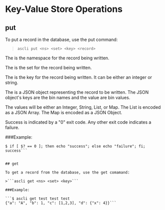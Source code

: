 # Key-Value Store Operations

## put

To put a record in the database, use the put command:
>```ascli put <ns> <set> <key> <record>```

The <ns> is the namespace for the record being written.

The <set> is the set for the record being written.

The <key> is the key for the record being written. It can be either an integer or string.

The <record> is a JSON object representing the record to be written. The JSON object's keys are the bin names and the value are bin values.

The values will be either an Integer, String, List, or Map. The List is encoded as a JSON Array. The Map is encoded as a JSON Object.

Success is indicated by a "0" exit code. Any other exit code indicates a failure.

###Example:

```$ ascli put test test test '{"a": "A", "b": 1, "c": [1,2,3], "d": {"x": 4}}'
$ if [ $? == 0 ]; then echo "success"; else echo "failure"; fi;
success```


## get

To get a record from the database, use the get comamand:

>```ascli get <ns> <set> <key>```

###Example:

```$ ascli get test test test
{"a": "A", "b": 1, "c": [1,2,3], "d": {"x": 4}}```